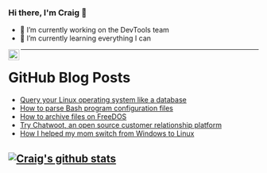 ### Hi there, I'm Craig 👋

<!--
**CraigTeelFugro/CraigTeelFugro** is a ✨ _special_ ✨ repository because its `README.md` (this file) appears on your GitHub profile.

Here are some ideas to get you started:
-->

- 🔭 I’m currently working on the DevTools team
- 🌱 I’m currently learning everything I can

[<img align="left" alt="Craig Teel | LinkedIn" width="22px" src="https://cdn.jsdelivr.net/npm/simple-icons@v3/icons/linkedin.svg" />][linkedin]

---

# GitHub Blog Posts

<!-- BLOG-POST-LIST:START -->
- [Query your Linux operating system like a database](https://opensource.com/article/21/6/osquery-linux)
- [How to parse Bash program configuration files](https://opensource.com/article/21/6/bash-config)
- [How to archive files on FreeDOS](https://opensource.com/article/21/6/archive-files-freedos)
- [Try Chatwoot, an open source customer relationship platform](https://opensource.com/article/21/6/chatwoot)
- [How I helped my mom switch from Windows to Linux](https://opensource.com/article/21/6/mom-switch-linux)
<!-- BLOG-POST-LIST:END -->

## [![Craig's github stats](https://github-readme-stats.vercel.app/api?username=craigteelfugro)](https://github.com/anuraghazra/github-readme-stats)


[linkedin]: https://linkedin.com/in/craig-teel-b8786771
